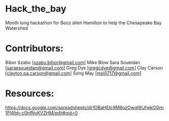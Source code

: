 # Hack_the_bay
Month long hackathon for Booz allen Hamilton to help the Chesapeake Bay Watershed

# Contributors:

Bibor Szabo [szabo.bibor@gmail.com]
Mike Blow
Sara Soueidan [saraesoueidan@gmail.com]
Greg Dye [gregcdye@gmail.com]
Clay Carson [clayton.pa.carson@gmail.com]
Song May [mei0717@gmail.com]


# Resources:
https://docs.google.com/spreadsheets/d/1OBaHEtc9M6ozOwqt9IJhekG0jm1PWbh-c0hfNvKVZHM/edit#gid=0





